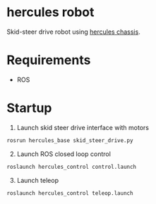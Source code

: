 # hercules robot 

Skid-steer drive robot using [hercules chassis](https://www.seeedstudio.com/Skeleton-Bot-4WD-Hercules-Mobile-Robotic-Platform-p-1504.html). 

# Requirements

* ROS 

# Startup

1. Launch skid steer drive interface with motors
```bash
rosrun hercules_base skid_steer_drive.py
```

2. Launch ROS closed loop control
```bash
roslaunch hercules_control control.launch
```

3. Launch teleop
```bash
roslaunch hercules_control teleop.launch
```
